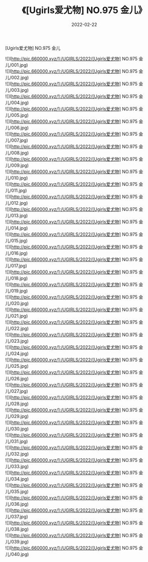 ﻿---
layout: post
title:  《[Ugirls爱尤物] NO.975 金儿》
date:   2022-02-22
img: http://pic.660000.xyz/1:/UGIRLS/2022/[Ugirls爱尤物] NO.975 金儿/000.jpg
categories: [美女, 清纯, 唯美]
---

[Ugirls爱尤物] NO.975 金儿

 ![](http://pic.660000.xyz/1:/UGIRLS/2022/[Ugirls爱尤物] NO.975 金儿/001.jpg) <br>![](http://pic.660000.xyz/1:/UGIRLS/2022/[Ugirls爱尤物] NO.975 金儿/002.jpg) <br>![](http://pic.660000.xyz/1:/UGIRLS/2022/[Ugirls爱尤物] NO.975 金儿/003.jpg) <br>![](http://pic.660000.xyz/1:/UGIRLS/2022/[Ugirls爱尤物] NO.975 金儿/004.jpg) <br>![](http://pic.660000.xyz/1:/UGIRLS/2022/[Ugirls爱尤物] NO.975 金儿/005.jpg) <br>![](http://pic.660000.xyz/1:/UGIRLS/2022/[Ugirls爱尤物] NO.975 金儿/006.jpg) <br>![](http://pic.660000.xyz/1:/UGIRLS/2022/[Ugirls爱尤物] NO.975 金儿/007.jpg) <br>![](http://pic.660000.xyz/1:/UGIRLS/2022/[Ugirls爱尤物] NO.975 金儿/008.jpg) <br>![](http://pic.660000.xyz/1:/UGIRLS/2022/[Ugirls爱尤物] NO.975 金儿/009.jpg) <br>![](http://pic.660000.xyz/1:/UGIRLS/2022/[Ugirls爱尤物] NO.975 金儿/010.jpg) <br>![](http://pic.660000.xyz/1:/UGIRLS/2022/[Ugirls爱尤物] NO.975 金儿/011.jpg) <br>![](http://pic.660000.xyz/1:/UGIRLS/2022/[Ugirls爱尤物] NO.975 金儿/012.jpg) <br>![](http://pic.660000.xyz/1:/UGIRLS/2022/[Ugirls爱尤物] NO.975 金儿/013.jpg) <br>![](http://pic.660000.xyz/1:/UGIRLS/2022/[Ugirls爱尤物] NO.975 金儿/014.jpg) <br>![](http://pic.660000.xyz/1:/UGIRLS/2022/[Ugirls爱尤物] NO.975 金儿/015.jpg) <br>![](http://pic.660000.xyz/1:/UGIRLS/2022/[Ugirls爱尤物] NO.975 金儿/016.jpg) <br>![](http://pic.660000.xyz/1:/UGIRLS/2022/[Ugirls爱尤物] NO.975 金儿/017.jpg) <br>![](http://pic.660000.xyz/1:/UGIRLS/2022/[Ugirls爱尤物] NO.975 金儿/018.jpg) <br>![](http://pic.660000.xyz/1:/UGIRLS/2022/[Ugirls爱尤物] NO.975 金儿/019.jpg) <br>![](http://pic.660000.xyz/1:/UGIRLS/2022/[Ugirls爱尤物] NO.975 金儿/020.jpg) <br>![](http://pic.660000.xyz/1:/UGIRLS/2022/[Ugirls爱尤物] NO.975 金儿/021.jpg) <br>![](http://pic.660000.xyz/1:/UGIRLS/2022/[Ugirls爱尤物] NO.975 金儿/022.jpg) <br>![](http://pic.660000.xyz/1:/UGIRLS/2022/[Ugirls爱尤物] NO.975 金儿/023.jpg) <br>![](http://pic.660000.xyz/1:/UGIRLS/2022/[Ugirls爱尤物] NO.975 金儿/024.jpg) <br>![](http://pic.660000.xyz/1:/UGIRLS/2022/[Ugirls爱尤物] NO.975 金儿/025.jpg) <br>![](http://pic.660000.xyz/1:/UGIRLS/2022/[Ugirls爱尤物] NO.975 金儿/026.jpg) <br>![](http://pic.660000.xyz/1:/UGIRLS/2022/[Ugirls爱尤物] NO.975 金儿/027.jpg) <br>![](http://pic.660000.xyz/1:/UGIRLS/2022/[Ugirls爱尤物] NO.975 金儿/028.jpg) <br>![](http://pic.660000.xyz/1:/UGIRLS/2022/[Ugirls爱尤物] NO.975 金儿/029.jpg) <br>![](http://pic.660000.xyz/1:/UGIRLS/2022/[Ugirls爱尤物] NO.975 金儿/030.jpg) <br>![](http://pic.660000.xyz/1:/UGIRLS/2022/[Ugirls爱尤物] NO.975 金儿/031.jpg) <br>![](http://pic.660000.xyz/1:/UGIRLS/2022/[Ugirls爱尤物] NO.975 金儿/032.jpg) <br>![](http://pic.660000.xyz/1:/UGIRLS/2022/[Ugirls爱尤物] NO.975 金儿/033.jpg) <br>![](http://pic.660000.xyz/1:/UGIRLS/2022/[Ugirls爱尤物] NO.975 金儿/034.jpg) <br>![](http://pic.660000.xyz/1:/UGIRLS/2022/[Ugirls爱尤物] NO.975 金儿/035.jpg) <br>![](http://pic.660000.xyz/1:/UGIRLS/2022/[Ugirls爱尤物] NO.975 金儿/036.jpg) <br>![](http://pic.660000.xyz/1:/UGIRLS/2022/[Ugirls爱尤物] NO.975 金儿/037.jpg) <br>![](http://pic.660000.xyz/1:/UGIRLS/2022/[Ugirls爱尤物] NO.975 金儿/038.jpg) <br>![](http://pic.660000.xyz/1:/UGIRLS/2022/[Ugirls爱尤物] NO.975 金儿/039.jpg) <br>![](http://pic.660000.xyz/1:/UGIRLS/2022/[Ugirls爱尤物] NO.975 金儿/040.jpg) <br>